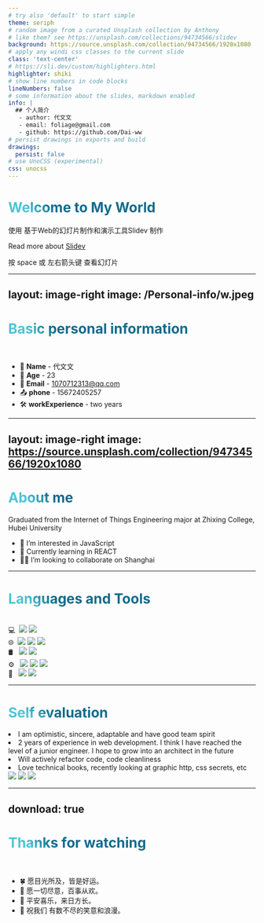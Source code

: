 ```yaml
---
# try also 'default' to start simple
theme: seriph
# random image from a curated Unsplash collection by Anthony
# like them? see https://unsplash.com/collections/94734566/slidev
background: https://source.unsplash.com/collection/94734566/1920x1080
# apply any windi css classes to the current slide
class: 'text-center'
# https://sli.dev/custom/highlighters.html
highlighter: shiki
# show line numbers in code blocks
lineNumbers: false
# some information about the slides, markdown enabled
info: |
  ## 个人简介
   - author: 代文文
   - email: foliage@gmail.com
   - github: https://github.com/Dai-ww
# persist drawings in exports and build
drawings:
  persist: false
# use UnoCSS (experimental)
css: unocss
---
```


# Welcome to My World

使用 基于Web的幻灯片制作和演示工具Slidev 制作

Read more about [Slidev](https://sli.dev/guide/why)

<div class="pt-12">
  <span @click="$slidev.nav.next" class="px-2 py-1 rounded cursor-pointer" hover="bg-white bg-opacity-10">
   按 space 或 左右箭头键 查看幻灯片 <carbon:arrow-right class="inline"/>
  </span>
</div>

<div class="abs-br m-6 flex gap-2">
  <a href="https://github.com/Dai-ww/Personal-info/tree/main/personal%20slide" target="_blank" alt="GitHub" title="Open in GitHub"
    class="text-xl slidev-icon-btn opacity-50 !border-none !hover:text-white">
    <carbon-logo-github />
  </a>
</div>

---
layout: image-right
image: /Personal-info/w.jpeg
---

# Basic personal information

<br>

- 📝 **Name** - 代文文
- 🎨 **Age** - 23
- 🎥 **Email** - 1070712313@qq.com
- 📤 **phone** - 15672405257
- 🛠 **workExperience** - two years

<style>
h1 {
  background-color: #2B90B6;
  background-image: linear-gradient(45deg, #4EC5D4 10%, #146b8c 20%);
  background-size: 100%;
  -webkit-background-clip: text;
  -moz-background-clip: text;
  -webkit-text-fill-color: transparent;
  -moz-text-fill-color: transparent;
}
</style>

---
layout: image-right
image: https://source.unsplash.com/collection/94734566/1920x1080
---

# About me

<p class='text-gray-600 font-thin text-sm '>Graduated from the Internet of Things Engineering major at Zhixing College, Hubei University</p>

- 🎨 I’m interested in JavaScript
- 🌱 Currently learning in REACT
- 🧑‍💻 I’m looking to collaborate on Shanghai

---

# Languages and Tools

<br>

<v-clicks>
  <div>
  💻&nbsp;
    <img src="https://img.shields.io/badge/-Vue-333333?style=flat&logo=Vue.js&logoColor=007396" class="m-1 h-5 inline-block" />
    <img src="https://img.shields.io/badge/-React-333333?style=flat&logo=React&logoColor=00599C" class="m-1 h-5 inline-block" />
  </div>

  <div>
  🌐&nbsp;
    <img src="https://img.shields.io/badge/-HTML5-333333?style=flat&logo=HTML5" class="m-1 h-5 inline-block" />
    <img src="https://img.shields.io/badge/-CSS-333333?style=flat&logo=CSS3&logoColor=1572B6" class="m-1 h-5 inline-block" />
    <img src="https://img.shields.io/badge/-JavaScript-333333?style=flat&logo=JavaScript" class="m-1 h-5 inline-block" />
  </div>

  <div>
  🛢 &nbsp;
    <img src="https://img.shields.io/badge/-AntDesign-333333?style=flat&logo=ant-design&logoColor=1572B6" class="m-1 h-5 inline-block" />
    <img src="https://img.shields.io/badge/-ElementPlus-333333?style=flat&logo=element-plus" class="m-1 h-5 inline-block" />
  </div>

  <div>
  ⚙️ &nbsp;
    <img src="https://img.shields.io/badge/-Git-333333?style=flat&logo=git" class="m-1 h-5 inline-block" />
    <img src="https://img.shields.io/badge/-GitHub-333333?style=flat&logo=github" class="m-1 h-5 inline-block" />
    <img src="https://img.shields.io/badge/-Markdown-333333?style=flat&logo=markdown" class="m-1 h-5 inline-block" />
  </div>

  <div>
  🔧 &nbsp;
    <img src="https://img.shields.io/badge/-Visual%20Studio%20Code-333333?style=flat&logo=visual-studio-code&logoColor=007ACC" class="m-1 h-5 inline-block" />
    <img src="https://img.shields.io/badge/-微信开发者工具-333333?style=flat&logo=wechat&logoColor=1479f3" class="m-1 h-5 inline-block" />
  </div>

</v-clicks>

---

# Self evaluation


<div class="bg-slate-200 w-3/4 p-4 rounded-md slidev-vclick-target slidev-vclick-current mt-10">
  <li>I am optimistic, sincere, adaptable and have good team spirit</li>
  <li> 2 years of experience in web development. I think I have reached the level of a junior engineer. I hope to grow into an architect in the future</li>
  <li> Will actively refactor code, code cleanliness</li>
  <li> Love technical books, recently looking at graphic http, css secrets, etc</li>
</div>

<div class="absolute top-0 right-0 w-60 mt-6">
  <div class="w-60 relative mt-2">
    <div class="relative w-40 h-40">
      <img
        v-motion
        :initial="{ x: 800, y: -100, scale: 1.5, rotate: -50 }"
        :enter="final"
        class="absolute top-0 left-0 right-0 bottom-0"
        src="https://sli.dev/logo-square.png"
      />
      <img
        v-motion
        :initial="{ y: 500, x: -100, scale: 2 }"
        :enter="final"
        class="absolute top-0 left-0 right-0 bottom-0"
        src="https://sli.dev/logo-circle.png"
      />
      <img
        v-motion
        :initial="{ x: 600, y: 400, scale: 2, rotate: 100 }"
        :enter="final"
        class="absolute top-0 left-0 right-0 bottom-0"
        src="https://sli.dev/logo-triangle.png"
      />
    </div>
  </div>
</div>
<script setup lang="ts">
const final = {
  x: 0,
  y: 0,
  rotate: 0,
  scale: 1,
  transition: {
    type: 'spring',
    damping: 10,
    stiffness: 20,
    mass: 2
  }
}
</script>

<div
  v-motion
  :initial="{ x:35, y: 40, opacity: 0}"
  :enter="{ y: 0, opacity: 1, transition: { delay: 3500 } }">
</div>

---
download: true
---

# Thanks for watching

<br>

- 🍀 愿目光所及，皆是好运。
- 💞 愿一切尽意，百事从欢。
- 🤩 平安喜乐，来日方长。
- 🍺 祝我们 有数不尽的笑意和浪漫。

